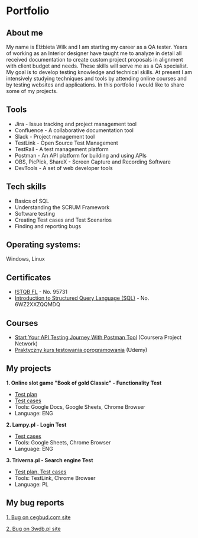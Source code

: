 # Portfolio
## About me
My name is Elżbieta Wilk and I am starting my career as a QA tester.
Years of working as an Interior designer have taught me to analyze in detail all received documentation to create custom project proposals in alignment with client budget and needs. These skills will serve me as a QA specialist. 
My goal is to develop testing knowledge and technical skills. At present I am intensively studying techniques and tools by attending online courses and by testing websites and applications. In this portfolio I would like to share some of my projects.
## Tools
- Jira - Issue tracking and project management tool
- Confluence - A collaborative documentation tool
- Slack - Project management tool
- TestLink - Open Source Test Management
- TestRail - A test management platform
- Postman - An API platform for building and using APIs
- OBS, PicPick, ShareX - Screen Capture and Recording Software
- DevTools - A set of web developer tools
## Tech skills
- Basics of SQL
- Understanding the SCRUM Framework
- Software testing
- Creating Test cases and Test Scenarios
- Finding and reporting bugs
## Operating systems: 
Windows, Linux 
## Certificates
- [ISTQB FL](https://www.gasq.org/en/certification/check-a-certificate.html) - No. 95731
- [Introduction to Structured Query Language (SQL)](https://www.coursera.org/account/accomplishments/certificate/6WZ2XXZQQMDQ) - No. 6WZ2XXZQQMDQ
## Courses
- [Start Your API Testing Journey With Postman Tool](https://www.coursera.org/account/accomplishments/certificate/F2TG4DMUQGHK) (Coursera Project Network)
- [Praktyczny kurs testowania oprogramowania](https://www.udemy.com/certificate/UC-490b9260-1228-4852-8988-e682d51fc4ec/) (Udemy)


## My projects

**1. Online slot game "Book of gold Classic" - Functionality Test**
- [Test plan](https://drive.google.com/file/d/1FCst8JzZHq9XHOZLnrS5BGNU1YPkz8qR/view?usp=sharing)
- [Test cases](https://docs.google.com/spreadsheets/d/1VO187ttuftSpm7QGoDKAgQgF25rIEWJfC2DKHK-4kU4/edit?usp=sharing)
- Tools: Google Docs, Google Sheets, Chrome Browser
- Language: ENG

**2. Lampy.pl - Login Test**
- [Test cases](https://docs.google.com/spreadsheets/d/18tJx9GNHSfzIksKfj5aN3RbH31UV2KHppMickWohcvc/edit?usp=sharing)
- Tools: Google Sheets, Chrome Browser
- Language: ENG

**3. Triverna.pl - Search engine Test**
- [Test plan, Test cases](https://drive.google.com/file/d/12kRwaigOSzSYDYxP5ID1OQY-1E2DheCL/view?usp=sharing)
- Tools: TestLink, Chrome Browser
- Language: PL



## My bug reports
[1. Bug on cegbud.com site](https://drive.google.com/file/d/1O8seFwDDyiUGVvEFejaEXajSewqwJsJb/view?usp=sharing)

[2. Bug on 3wdb.pl site](https://docs.google.com/document/d/1bEuD07Snl7-4OGtSBdWw-tUSqX-PqAgvHBU7d5ZzwAE/edit?usp=sharing)
